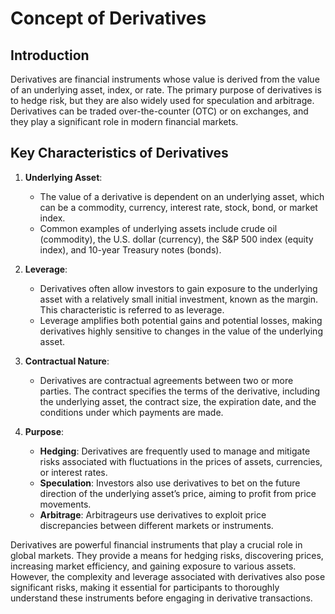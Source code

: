 # Concept of Derivatives

## Introduction

Derivatives are financial instruments whose value is derived from the value of an underlying asset, index, or rate. The primary purpose of derivatives is to hedge risk, but they are also widely used for speculation and arbitrage. Derivatives can be traded over-the-counter (OTC) or on exchanges, and they play a significant role in modern financial markets.

## Key Characteristics of Derivatives

1. **Underlying Asset**:
   - The value of a derivative is dependent on an underlying asset, which can be a commodity, currency, interest rate, stock, bond, or market index.
   - Common examples of underlying assets include crude oil (commodity), the U.S. dollar (currency), the S&P 500 index (equity index), and 10-year Treasury notes (bonds).

2. **Leverage**:
   - Derivatives often allow investors to gain exposure to the underlying asset with a relatively small initial investment, known as the margin. This characteristic is referred to as leverage.
   - Leverage amplifies both potential gains and potential losses, making derivatives highly sensitive to changes in the value of the underlying asset.

3. **Contractual Nature**:
   - Derivatives are contractual agreements between two or more parties. The contract specifies the terms of the derivative, including the underlying asset, the contract size, the expiration date, and the conditions under which payments are made.

4. **Purpose**:
   - **Hedging**: Derivatives are frequently used to manage and mitigate risks associated with fluctuations in the prices of assets, currencies, or interest rates.
   - **Speculation**: Investors also use derivatives to bet on the future direction of the underlying asset’s price, aiming to profit from price movements.
   - **Arbitrage**: Arbitrageurs use derivatives to exploit price discrepancies between different markets or instruments.

Derivatives are powerful financial instruments that play a crucial role in global markets. They provide a means for hedging risks, discovering prices, increasing market efficiency, and gaining exposure to various assets. However, the complexity and leverage associated with derivatives also pose significant risks, making it essential for participants to thoroughly understand these instruments before engaging in derivative transactions.
